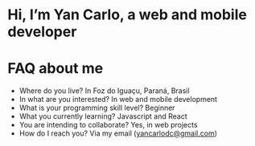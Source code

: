 # Hi, I’m Yan Carlo, a web and mobile developer

# FAQ about me
- Where do you live? In Foz do Iguaçu, Paraná, Brasil
- In what are you interested? In web and mobile development
- What is your programming skill level? Beginner
- What you currently learning? Javascript and React
- You are intending to collaborate? Yes, in web projects
- How do I reach you? Via my email (yancarlodc@gmail.com)
